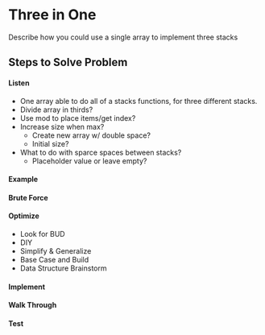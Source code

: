 # Three in One

Describe how you could use a single array to implement three stacks

## Steps to Solve Problem
#### Listen
- One array able to do all of a stacks functions, for three different stacks.
- Divide array in thirds? 
 - Use mod to place items/get index? 
 - Increase size when max?
    - Create new array w/ double space? 
    - Initial size?
 - What to do with sparce spaces between stacks? 
    - Placeholder value or leave empty? 
    
#### Example
#### Brute Force
#### Optimize
- Look for BUD
- DIY
- Simplify & Generalize
- Base Case and Build
- Data Structure Brainstorm

#### Implement
#### Walk Through
#### Test
